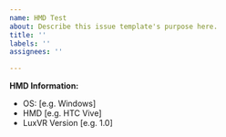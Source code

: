 ```yaml
---
name: HMD Test
about: Describe this issue template's purpose here.
title: ''
labels: ''
assignees: ''

---
```


**HMD Information:**
 - OS: [e.g. Windows]
 - HMD [e.g. HTC Vive]
 - LuxVR Version [e.g. 1.0]
